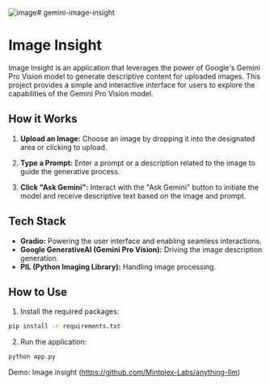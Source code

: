 ![image](https://github.com/papireddy903/gemini-image-insight/assets/97383201/6a11be0c-9d96-4238-a306-bc90651f3879)# gemini-image-insight

# Image Insight

Image Insight is an application that leverages the power of Google's Gemini Pro Vision model to generate descriptive content for uploaded images. This project provides a simple and interactive interface for users to explore the capabilities of the Gemini Pro Vision model.

## How it Works

1. **Upload an Image:** Choose an image by dropping it into the designated area or clicking to upload.

2. **Type a Prompt:** Enter a prompt or a description related to the image to guide the generative process.

3. **Click "Ask Gemini":** Interact with the "Ask Gemini" button to initiate the model and receive descriptive text based on the image and prompt.

## Tech Stack

- **Gradio:** Powering the user interface and enabling seamless interactions.
- **Google GenerativeAI (Gemini Pro Vision):** Driving the image description generation.
- **PIL (Python Imaging Library):** Handling image processing.

## How to Use

1. Install the required packages:

```bash
pip install -r requirements.txt
```

2. Run the application:
```bash
python app.py
```

Demo: Image insight (https://github.com/Mintplex-Labs/anything-llm)


